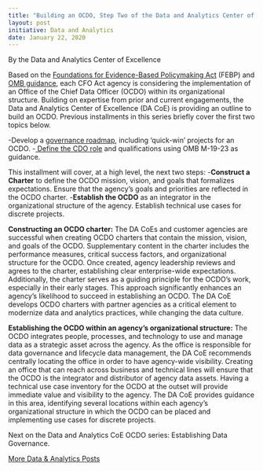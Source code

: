 ```yaml
---
title: "Building an OCDO, Step Two of the Data and Analytics Center of Excellence Approach"
layout: post
initiative: Data and Analytics
date: January 22, 2020
---
```

By the Data and Analytics Center of Excellence


Based on the <a href="https://www.congress.gov/bill/115th-congress/house-bill/4174/text"> Foundations for Evidence-Based 
Policymaking Act</a> (FEBP) and <a href="https://www.whitehouse.gov/wp-content/uploads/2019/07/M-19-23.pdf"> OMB 
guidance</a>,  each CFO Act agency is considering the implementation of an Office of the Chief Data Officer (OCDO) within its organizational structure. Building on expertise from prior and current engagements, the Data and Analytics Center of Excellence (DA CoE) is providing an outline to build an OCDO. Previous installments in this series briefly cover the first two topics below. 

-Develop a <a href="https://coe.gsa.gov/2019/10/07/da-update-6.html"> governance roadmap</a>, including ‘quick-win’ projects for an OCDO. 
-<a href="https://coe.gsa.gov/2019/06/25/da-update-4.html"> Define the CDO role<a/> and qualifications using OMB M-19-23 as guidance.
  
This installment will cover, at a high level, the next two steps:
-**Construct a Charter** to define the OCDO mission, vision, and goals that formalizes expectations. Ensure that the agency’s 
goals and priorities are reflected in the OCDO charter.
-**Establish the OCDO** as an integrator in the organizational structure of the agency. Establish technical use cases for 
discrete projects.

**Constructing an OCDO charter:** The DA CoEs and customer agencies are successful when creating OCDO charters that contain the 
mission, vision, and goals of the OCDO. Supplementary content in the charter includes the performance measures, critical 
success factors, and organizational structure for the OCDO. Once created, agency leadership reviews and agrees to the charter, 
establishing clear enterprise-wide expectations. Additionally, the charter serves as a guiding principle for the OCDO’s work, 
especially in their early stages. This approach significantly enhances an agency’s likelihood to succeed in establishing an 
OCDO. The DA CoE develops OCDO charters with partner agencies as a critical element to modernize data and analytics practices, 
while changing the data culture.

**Establishing the OCDO within an agency’s organizational structure:** The OCDO integrates people, processes, and technology to 
use and manage data as a strategic asset across the agency. As the office is responsible for data governance and lifecycle 
data management, the DA CoE recommends centrally locating the office in order to have agency-wide visibility. Creating an 
office that can reach across business and technical lines will ensure that the OCDO is the integrator and distributor of 
agency data assets. Having a technical use case inventory for the OCDO at the outset will provide immediate value and 
visibility to the agency. The DA CoE provides guidance in this area, identifying several locations within each agency’s 
organizational structure in which the OCDO can be placed and implementing use cases for discrete projects.

Next on the Data and Analytics CoE OCDO series: Establishing Data Governance.

<a href="{{site.baseurl}}/coe/data-analytics.html#coe-updates" class="usa-button">More Data & Analytics Posts</a>
